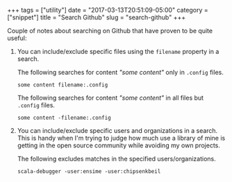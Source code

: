 +++
tags = ["utility"]
date = "2017-03-13T20:51:09-05:00"
category = ["snippet"]
title = "Search Github"
slug = "search-github"
+++

Couple of notes about searching on Github that have proven to be quite useful:

1. You can include/exclude specific files using the `filename` property in a
   search.

   The following searches for content _"some content"_ only in `.config` files.

   ```
   some content filename:.config
   ```

   The following searches for content _"some content"_ in all files but
   `.config` files.

   ```
   some content -filename:.config
   ```

2. You can include/exclude specific users and organizations in a search. This
   is handy when I'm trying to judge how much use a library of mine is getting
   in the open source community while avoiding my own projects.

   The following excludes matches in the specified users/organizations.

   ```
   scala-debugger -user:ensime -user:chipsenkbeil
   ```

